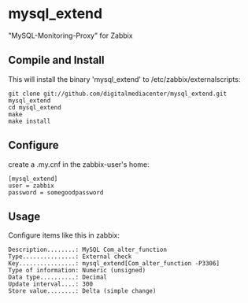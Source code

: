 mysql_extend
============

"MySQL-Monitoring-Proxy" for Zabbix

Compile and Install
-------------------
This will install the binary 'mysql_extend' to /etc/zabbix/externalscripts:
```
git clone git://github.com/digitalmediacenter/mysql_extend.git mysql_extend
cd mysql_extend
make
make install
```

Configure
---------
create a .my.cnf in the zabbix-user's home:
```
[mysql_extend]
user = zabbix
password = somegoodpassword
```

Usage
-----
Configure items like this in zabbix:
```
Description........: MySQL Com_alter_function
Type...............: External check
Key................: mysql_extend[Com_alter_function -P3306]
Type of information: Numeric (unsigned)
Data type..........: Decimal
Update interval....: 300
Store value........: Delta (simple change)
```

